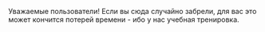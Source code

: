 Уважаемые пользователи! Если вы сюда случайно забрели, для вас это может кончится потерей времени - ибо у нас учебная тренировка.